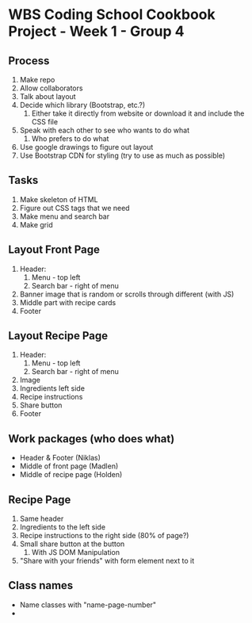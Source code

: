# WBS Coding School Cookbook Project - Week 1 - Group 4

## Process

1. Make repo
2. Allow collaborators
3. Talk about layout
4. Decide which library (Bootstrap, etc.?)
   1. Either take it directly from website or download it and include the CSS file
5. Speak with each other to see who wants to do what
   1. Who prefers to do what
6. Use google drawings to figure out layout
7. Use Bootstrap CDN for styling (try to use as much as possible)

## Tasks
1. Make skeleton of HTML
2. Figure out CSS tags that we need
3. Make menu and search bar
4. Make grid


## Layout Front Page
1. Header:
   1. Menu - top left
   2. Search bar - right of menu
2. Banner image that is random or scrolls through different (with JS)
3. Middle part with recipe cards
4. Footer

## Layout Recipe Page
1. Header:
   1. Menu - top left
   2. Search bar - right of menu
2. Image
3. Ingredients left side
4. Recipe instructions
5. Share button
6. Footer

## Work packages (who does what)
- Header & Footer (Niklas)
- Middle of front page (Madlen)
- Middle of recipe page (Holden)


## Recipe Page
1. Same header
2. Ingredients to the left side
3. Recipe instructions to the right side (80% of page?)
4. Small share button at the button
   1. With JS DOM Manipulation
5. "Share with your friends" with form element next to it

## Class names

- Name classes with "name-page-number"
- 